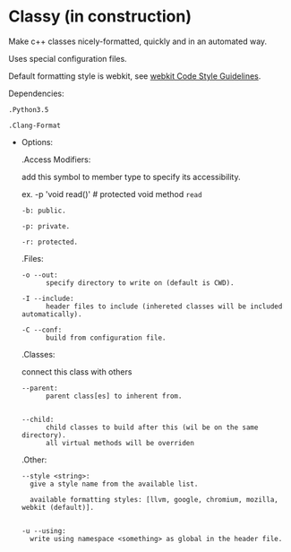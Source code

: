 # Classy (in construction)

Make c++ classes nicely-formatted, quickly and in an automated way.

Uses special configuration files.

Default formatting style is webkit, see [webkit Code Style Guidelines](webkit.org/code-style-guidelines).

Dependencies:

    .Python3.5
    
    .Clang-Format

* Options:

  .Access Modifiers:
  
    add this symbol to member type to specify its accessibility.
    
    ex. -p 'void read()' # protected void method `read`
  
  
      -b: public.
      
      -p: private.
      
      -r: protected.
        

  .Files:
  
      -o --out: 
            specify directory to write on (default is CWD).

      -I --include:
            header files to include (inhereted classes will be included automatically).
            
      -C --conf:
            build from configuration file.
            
            
  .Classes:
  
    connect this class with others
  
      --parent: 
            parent class[es] to inherent from.


      --child:
            child classes to build after this (wil be on the same directory).
            all virtual methods will be overriden 

      

   .Other:
      
      --style <string>:
        give a style name from the available list.

        available formatting styles: [llvm, google, chromium, mozilla, webkit (default)].


      -u --using:
        write using namespace <something> as global in the header file.
        
